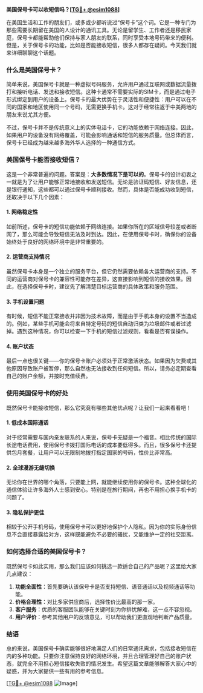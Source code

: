 **美国保号卡可以收短信吗？[[TG💪+ @esim1088](https://t.me/s/esim1088)]**

在美国生活和工作的朋友们，或多或少都听说过“保号卡”这个词。它是一种专门为那些需要长期留在美国的人设计的通讯工具。无论是留学生、工作者还是移民家庭，保号卡都能帮助他们保持与家人朋友的联系，同时享受本地号码带来的便利。但是，关于保号卡的功能，比如是否能接收短信，很多人都存在疑问。今天我们就来详细聊聊这个话题。

### 什么是美国保号卡？

简单来说，美国保号卡就是一种虚拟号码服务，允许用户通过互联网或数据流量拨打和接听电话、发送和接收短信。这种卡通常不需要实际的SIM卡，而是通过电子形式绑定到用户的设备上。保号卡的最大优势在于灵活性和便捷性：用户可以在不同的国家和地区使用同一个号码，无需更换手机卡。这对于经常往返于中美两地的朋友来说尤其方便。

不过，保号卡并不是传统意义上的实体电话卡，它的功能依赖于网络连接。因此，如果用户的设备没有网络覆盖，可能会影响通话和短信的服务质量。但总体而言，保号卡已经成为越来越多海外华人选择的一种通信方式。

### 美国保号卡能否接收短信？

这是一个非常普遍的问题。答案是：**大多数情况下是可以的**。保号卡的设计初衷之一就是为了让用户能够正常地接收和发送短信。无论是验证码短信、好友信息，还是银行通知，这些都可以通过保号卡顺利接收。然而，具体是否能成功收到短信，还取决于以下几个因素：

#### 1. 网络稳定性

如前所述，保号卡的短信功能依赖于网络连接。如果你所在的区域信号较差或者断网了，那么可能会导致短信无法及时到达。因此，在使用保号卡时，确保你的设备始终处于良好的网络环境中是非常重要的。

#### 2. 运营商支持情况

虽然保号卡本身是一个独立的服务平台，但它仍然需要依赖各大运营商的支持。不同的运营商对保号卡的兼容性可能存在差异，这直接影响到短信的接收效果。因此，在选择保号卡时，建议先了解清楚目标运营商的具体政策和服务范围。

#### 3. 手机设置问题

有时候，短信不能正常接收并非因为技术故障，而是由于手机本身的设置不当造成的。例如，某些手机可能会将来自特定号码的短信自动归类为垃圾邮件或者过滤掉。遇到这种情况，你可以检查一下手机的短信过滤规则，看看是否有误操作。

#### 4. 账户状态

最后一点也很关键——你的保号卡账户必须处于正常激活状态。如果因为欠费或其他原因导致账户被暂停，那么自然也无法接收到任何短信。所以，请务必定期查看自己的账户余额，并按时充值续费。

### 使用美国保号卡的好处

既然保号卡能接收短信，那么它究竟有哪些其他优点呢？让我们一起来看看吧！

#### 1. 低成本国际通话

对于经常需要与国内亲友联系的人来说，保号卡无疑是一个福音。相比传统的国际长途电话费用，使用保号卡拨打国际电话的成本要低得多。而且，很多保号卡还提供包月套餐，让用户可以无限制地拨打指定国家的号码，性价比非常高。

#### 2. 全球漫游无缝切换

无论你在世界的哪个角落，只要能上网，就能继续使用你的保号卡。这种全球化的通信体验让许多海外人士感到安心。特别是在旅行期间，再也不用担心换手机卡的问题了。

#### 3. 隐私保护更佳

相较于公开手机号码，使用保号卡可以更好地保护个人隐私。因为你的实际身份信息不会直接暴露给对方，这样既能避免不必要的骚扰，又能维护一定的社交距离。

### 如何选择合适的美国保号卡？

既然保号卡如此实用，那么我们应该如何挑选一款适合自己的产品呢？这里给大家几点建议：

1. **功能全面性**：首先要确认该保号卡是否支持短信、语音通话以及视频通话等功能。
2. **价格合理性**：对比多家供应商后，选择性价比最高的那一家。
3. **客户服务**：优质的客服团队能够在关键时刻为你排忧解难，这一点不容忽视。
4. **用户评价**：参考其他用户的反馈意见，可以帮助我们更直观地判断产品质量。

### 结语

总的来说，美国保号卡确实能够很好地满足人们的日常通讯需求，包括接收短信在内的多种功能。只要你注意保持良好的网络环境，并且合理管理好自己的账户状态，就完全不用担心短信接收失败的情况发生。希望这篇文章能够解答大家心中的疑惑，并为大家提供一些有用的参考信息。

[[TG💪+ @esim1088](https://t.me/s/esim1088) ![Image](https://i.postimg.cc/4NQfJmqS/Snipaste-2025-05-13-00-14-12.png)]